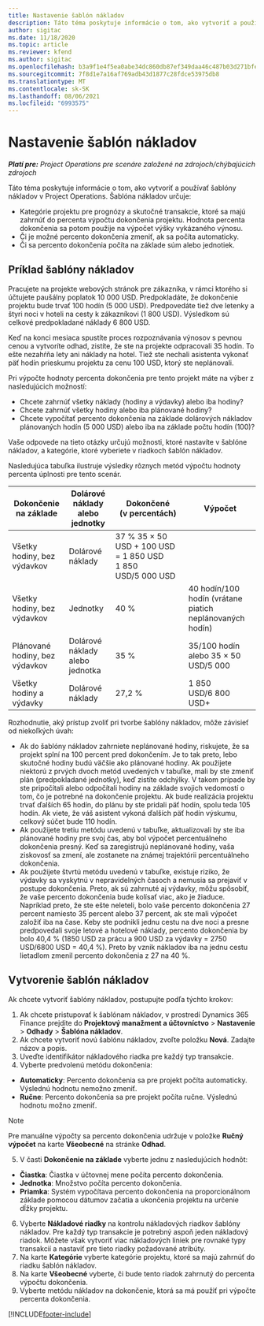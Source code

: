 ```yaml
---
title: Nastavenie šablón nákladov
description: Táto téma poskytuje informácie o tom, ako vytvoriť a používať šablóny nákladov v Project Operations.
author: sigitac
ms.date: 11/18/2020
ms.topic: article
ms.reviewer: kfend
ms.author: sigitac
ms.openlocfilehash: b3a9f1e4f5ea0abe34dc860db87ef349daa46c487b03d271bfe207868c521f39
ms.sourcegitcommit: 7f8d1e7a16af769adb43d1877c28fdce53975db8
ms.translationtype: MT
ms.contentlocale: sk-SK
ms.lasthandoff: 08/06/2021
ms.locfileid: "6993575"
---
```

# <a name="set-up-cost-templates"></a>Nastavenie šablón nákladov

_**Platí pre:** Project Operations pre scenáre založené na zdrojoch/chýbajúcich zdrojoch_


Táto téma poskytuje informácie o tom, ako vytvoriť a používať šablóny nákladov v Project Operations. Šablóna nákladov určuje:

- Kategórie projektu pre prognózy a skutočné transakcie, ktoré sa majú zahrnúť do percenta výpočtu dokončenia projektu. Hodnota percenta dokončenia sa potom použije na výpočet výšky vykázaného výnosu.
- Či je možné percento dokončenia zmeniť, ak sa počíta automaticky.
- Či sa percento dokončenia počíta na základe súm alebo jednotiek.

## <a name="cost-template-example"></a>Príklad šablóny nákladov

Pracujete na projekte webových stránok pre zákazníka, v rámci ktorého si účtujete paušálny poplatok 10 000 USD. Predpokladáte, že dokončenie projektu bude trvať 100 hodín (5 000 USD). Predpovedáte tiež dve letenky a štyri noci v hoteli na cesty k zákazníkovi (1 800 USD). Výsledkom sú celkové predpokladané náklady 6 800 USD.

Keď na konci mesiaca spustíte proces rozpoznávania výnosov s pevnou cenou a vytvoríte odhad, zistíte, že ste na projekte odpracovali 35 hodín. To ešte nezahŕňa lety ani náklady na hotel. Tiež ste nechali asistenta vykonať päť hodín prieskumu projektu za cenu 100 USD, ktorý ste neplánovali.

Pri výpočte hodnoty percenta dokončenia pre tento projekt máte na výber z nasledujúcich možností:

- Chcete zahrnúť všetky náklady (hodiny a výdavky) alebo iba hodiny?
- Chcete zahrnúť všetky hodiny alebo iba plánované hodiny?
- Chcete vypočítať percento dokončenia na základe dolárových nákladov plánovaných hodín (5 000 USD) alebo iba na základe počtu hodín (100)?

Vaše odpovede na tieto otázky určujú možnosti, ktoré nastavíte v šablóne nákladov, a kategórie, ktoré vyberiete v riadkoch šablón nákladov.

Nasledujúca tabuľka ilustruje výsledky rôznych metód výpočtu hodnoty percenta úplnosti pre tento scenár.

| Dokončenie na základe | Dolárové náklady alebo jednotky | Dokončené (v percentách) | Výpočet |
| --- | --- | --- | --- |
| Všetky hodiny, bez výdavkov | Dolárové náklady | 37 % 35 × 50 USD + 100 USD = 1 850 USD 1 850 USD/5 000 USD |
| Všetky hodiny, bez výdavkov | Jednotky | 40 % | 40 hodín/100 hodín (vrátane piatich neplánovaných hodín) |
| Plánované hodiny, bez výdavkov | Dolárové náklady alebo jednotka | 35 % | 35/100 hodín alebo 35 × 50 USD/5 000 |
| Všetky hodiny a výdavky | Dolárové náklady | 27,2 % | 1 850 USD/6 800 USD+ |

Rozhodnutie, aký prístup zvoliť pri tvorbe šablóny nákladov, môže závisieť od niekoľkých úvah:

- Ak do šablóny nákladov zahrniete neplánované hodiny, riskujete, že sa projekt splní na 100 percent pred dokončením. Je to tak preto, lebo skutočné hodiny budú väčšie ako plánované hodiny. Ak použijete niektorú z prvých dvoch metód uvedených v tabuľke, mali by ste zmeniť plán (predpokladané jednotky), keď zistíte odchýlky. V takom prípade by ste pripočítali alebo odpočítali hodiny na základe svojich vedomostí o tom, čo je potrebné na dokončenie projektu. Ak bude realizácia projektu trvať ďalších 65 hodín, do plánu by ste pridali päť hodín, spolu teda 105 hodín. Ak viete, že váš asistent vykoná ďalších päť hodín výskumu, celkový súčet bude 110 hodín.
- Ak použijete tretiu metódu uvedenú v tabuľke, aktualizovali by ste iba plánované hodiny pre svoj čas, aby bol výpočet percentuálneho dokončenia presný. Keď sa zaregistrujú neplánované hodiny, vaša ziskovosť sa zmení, ale zostanete na známej trajektórii percentuálneho dokončenia.
- Ak použijete štvrtú metódu uvedenú v tabuľke, existuje riziko, že výdavky sa vyskytnú v nepravidelných časoch a nemusia sa prejaviť v postupe dokončenia. Preto, ak sú zahrnuté aj výdavky, môžu spôsobiť, že vaše percento dokončenia bude kolísať viac, ako je žiaduce. Napríklad preto, že ste ešte neleteli, bolo vaše percento dokončenia 27 percent namiesto 35 percent alebo 37 percent, ak ste mali výpočet založiť iba na čase. Keby ste podnikli jednu cestu na dve noci a presne predpovedali svoje letové a hotelové náklady, percento dokončenia by bolo 40,4 % (1850 USD za prácu a 900 USD za výdavky = 2750 USD/6800 USD = 40,4 %). Preto by vznik nákladov iba na jednu cestu lietadlom zmenil percento dokončenia z 27 na 40 %.

## <a name="create-cost-templates"></a>Vytvorenie šablón nákladov
Ak chcete vytvoriť šablóny nákladov, postupujte podľa týchto krokov:

1. Ak chcete pristupovať k šablónam nákladov, v prostredí Dynamics 365 Finance prejdite do **Projektový manažment a účtovníctvo** > **Nastavenie** > **Odhady** > **Šablóna nákladov**.
2. Ak chcete vytvoriť novú šablónu nákladov, zvoľte položku **Nová**. Zadajte názov a popis.
3. Uveďte identifikátor nákladového riadka pre každý typ transakcie.
4. Vyberte predvolenú metódu dokončenia:

  - **Automaticky**: Percento dokončenia sa pre projekt počíta automaticky. Výslednú hodnotu nemožno zmeniť.
  - **Ručne**: Percento dokončenia sa pre projekt počíta ručne. Výslednú hodnotu možno zmeniť.

  > [!NOTE]
  > Pre manuálne výpočty sa percento dokončenia udržuje v položke **Ručný výpočet** na karte **Všeobecné** na stránke **Odhad**.

5. V časti **Dokončenie na základe** vyberte jednu z nasledujúcich hodnôt:

  - **Čiastka**: Čiastka v účtovnej mene počíta percento dokončenia.
  - **Jednotka**: Množstvo počíta percento dokončenia.
  - **Priamka**: Systém vypočítava percento dokončenia na proporcionálnom základe pomocou dátumov začatia a ukončenia projektu na určenie dĺžky projektu.

6. Vyberte **Nákladové riadky** na kontrolu nákladových riadkov šablóny nákladov. Pre každý typ transakcie je potrebný aspoň jeden nákladový riadok. Môžete však vytvoriť viac nákladových liniek pre rovnaké typy transakcií a nastaviť pre tieto riadky požadované atribúty.
7. Na karte **Kategórie** vyberte kategórie projektu, ktoré sa majú zahrnúť do riadku šablón nákladov.
8. Na karte **Všeobecné** vyberte, či bude tento riadok zahrnutý do percenta výpočtu dokončenia.
9. Vyberte metódu nákladov na dokončenie, ktorá sa má použiť pri výpočte percenta dokončenia.


[!INCLUDE[footer-include](../includes/footer-banner.md)]